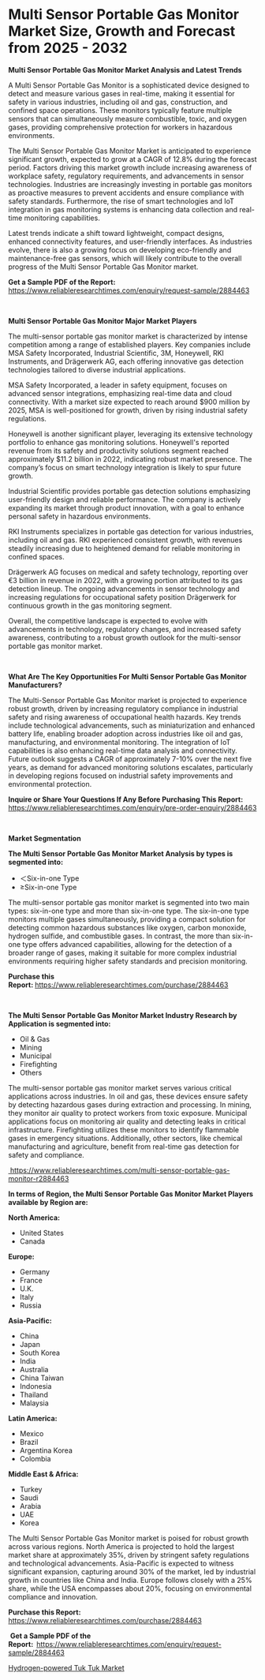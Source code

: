 <p><h1>Multi Sensor Portable Gas Monitor Market Size, Growth and Forecast from 2025 - 2032</h1></p><p><strong>Multi Sensor Portable Gas Monitor Market Analysis and Latest Trends</strong></p>
<p><p>A Multi Sensor Portable Gas Monitor is a sophisticated device designed to detect and measure various gases in real-time, making it essential for safety in various industries, including oil and gas, construction, and confined space operations. These monitors typically feature multiple sensors that can simultaneously measure combustible, toxic, and oxygen gases, providing comprehensive protection for workers in hazardous environments.</p><p>The Multi Sensor Portable Gas Monitor Market is anticipated to experience significant growth, expected to grow at a CAGR of 12.8% during the forecast period. Factors driving this market growth include increasing awareness of workplace safety, regulatory requirements, and advancements in sensor technologies. Industries are increasingly investing in portable gas monitors as proactive measures to prevent accidents and ensure compliance with safety standards. Furthermore, the rise of smart technologies and IoT integration in gas monitoring systems is enhancing data collection and real-time monitoring capabilities.</p><p>Latest trends indicate a shift toward lightweight, compact designs, enhanced connectivity features, and user-friendly interfaces. As industries evolve, there is also a growing focus on developing eco-friendly and maintenance-free gas sensors, which will likely contribute to the overall progress of the Multi Sensor Portable Gas Monitor market.</p></p>
<p><strong>Get a Sample PDF of the Report:&nbsp;</strong> <a href="https://www.reliableresearchtimes.com/enquiry/request-sample/2884463?utm_campaign=2638&utm_medium=2&utm_source=Github&utm_content=ia&utm_term=13032025&utm_id=multi-sensor-portable-gas-monitor">https://www.reliableresearchtimes.com/enquiry/request-sample/2884463</a></p>
<p>&nbsp;</p>
<p><strong>Multi Sensor Portable Gas Monitor Major Market Players</strong></p>
<p><p>The multi-sensor portable gas monitor market is characterized by intense competition among a range of established players. Key companies include MSA Safety Incorporated, Industrial Scientific, 3M, Honeywell, RKI Instruments, and Drägerwerk AG, each offering innovative gas detection technologies tailored to diverse industrial applications.</p><p>MSA Safety Incorporated, a leader in safety equipment, focuses on advanced sensor integrations, emphasizing real-time data and cloud connectivity. With a market size expected to reach around $900 million by 2025, MSA is well-positioned for growth, driven by rising industrial safety regulations.</p><p>Honeywell is another significant player, leveraging its extensive technology portfolio to enhance gas monitoring solutions. Honeywell's reported revenue from its safety and productivity solutions segment reached approximately $11.2 billion in 2022, indicating robust market presence. The company’s focus on smart technology integration is likely to spur future growth.</p><p>Industrial Scientific provides portable gas detection solutions emphasizing user-friendly design and reliable performance. The company is actively expanding its market through product innovation, with a goal to enhance personal safety in hazardous environments.</p><p>RKI Instruments specializes in portable gas detection for various industries, including oil and gas. RKI experienced consistent growth, with revenues steadily increasing due to heightened demand for reliable monitoring in confined spaces.</p><p>Drägerwerk AG focuses on medical and safety technology, reporting over €3 billion in revenue in 2022, with a growing portion attributed to its gas detection lineup. The ongoing advancements in sensor technology and increasing regulations for occupational safety position Drägerwerk for continuous growth in the gas monitoring segment.</p><p>Overall, the competitive landscape is expected to evolve with advancements in technology, regulatory changes, and increased safety awareness, contributing to a robust growth outlook for the multi-sensor portable gas monitor market.</p></p>
<p>&nbsp;</p>
<p><strong>What Are The Key Opportunities For Multi Sensor Portable Gas Monitor Manufacturers?</strong></p>
<p><p>The Multi-Sensor Portable Gas Monitor market is projected to experience robust growth, driven by increasing regulatory compliance in industrial safety and rising awareness of occupational health hazards. Key trends include technological advancements, such as miniaturization and enhanced battery life, enabling broader adoption across industries like oil and gas, manufacturing, and environmental monitoring. The integration of IoT capabilities is also enhancing real-time data analysis and connectivity. Future outlook suggests a CAGR of approximately 7-10% over the next five years, as demand for advanced monitoring solutions escalates, particularly in developing regions focused on industrial safety improvements and environmental protection.</p></p>
<p><strong>Inquire or Share Your Questions If Any Before Purchasing This Report:</strong> <a href="https://www.reliableresearchtimes.com/enquiry/pre-order-enquiry/2884463?utm_campaign=2638&utm_medium=2&utm_source=Github&utm_content=ia&utm_term=13032025&utm_id=multi-sensor-portable-gas-monitor">https://www.reliableresearchtimes.com/enquiry/pre-order-enquiry/2884463</a></p>
<p>&nbsp;</p>
<p><strong>Market Segmentation</strong></p>
<p><strong>The Multi Sensor Portable Gas Monitor Market Analysis by types is segmented into:</strong></p>
<p><ul><li>＜Six-in-one Type</li><li>≥Six-in-one Type</li></ul></p>
<p><p>The multi-sensor portable gas monitor market is segmented into two main types: six-in-one type and more than six-in-one type. The six-in-one type monitors multiple gases simultaneously, providing a compact solution for detecting common hazardous substances like oxygen, carbon monoxide, hydrogen sulfide, and combustible gases. In contrast, the more than six-in-one type offers advanced capabilities, allowing for the detection of a broader range of gases, making it suitable for more complex industrial environments requiring higher safety standards and precision monitoring.</p></p>
<p><strong>Purchase this Report:&nbsp;</strong><a href="https://www.reliableresearchtimes.com/purchase/2884463?utm_campaign=2638&utm_medium=2&utm_source=Github&utm_content=ia&utm_term=13032025&utm_id=multi-sensor-portable-gas-monitor">https://www.reliableresearchtimes.com/purchase/2884463</a></p>
<p>&nbsp;</p>
<p><strong>The Multi Sensor Portable Gas Monitor Market Industry Research by Application is segmented into:</strong></p>
<p><ul><li>Oil & Gas</li><li>Mining</li><li>Municipal</li><li>Firefighting</li><li>Others</li></ul></p>
<p><p>The multi-sensor portable gas monitor market serves various critical applications across industries. In oil and gas, these devices ensure safety by detecting hazardous gases during extraction and processing. In mining, they monitor air quality to protect workers from toxic exposure. Municipal applications focus on monitoring air quality and detecting leaks in critical infrastructure. Firefighting utilizes these monitors to identify flammable gases in emergency situations. Additionally, other sectors, like chemical manufacturing and agriculture, benefit from real-time gas detection for safety and compliance.</p></p>
<p><a href="https://www.reliableresearchtimes.com/multi-sensor-portable-gas-monitor-r2884463?utm_campaign=2638&utm_medium=2&utm_source=Github&utm_content=ia&utm_term=13032025&utm_id=multi-sensor-portable-gas-monitor">&nbsp;https://www.reliableresearchtimes.com/multi-sensor-portable-gas-monitor-r2884463</a></p>
<p><strong>In terms of Region, the Multi Sensor Portable Gas Monitor Market Players available by Region are:</strong></p>
<p>
    <p> <strong> North America: </strong>
        <ul>
            <li>United States</li>
            <li>Canada</li>
        </ul>
        </p> 
    <p> <strong> Europe: </strong>
        <ul>
            <li>Germany</li>
            <li>France</li>
            <li>U.K.</li>
            <li>Italy</li>
            <li>Russia</li>
        </ul>
        </p> 
    <p> <strong> Asia-Pacific: </strong>
        <ul>
            <li>China</li>
            <li>Japan</li>
            <li>South Korea</li>
            <li>India</li>
            <li>Australia</li>
            <li>China Taiwan</li>
            <li>Indonesia</li>
            <li>Thailand</li>
            <li>Malaysia</li>
        </ul>
        </p> 
    <p> <strong> Latin America: </strong>
        <ul>
            <li>Mexico</li>
            <li>Brazil</li>
            <li>Argentina Korea</li>
            <li>Colombia</li>
        </ul>
        </p> 
    <p> <strong> Middle East & Africa: </strong>
        <ul>
            <li>Turkey</li>
            <li>Saudi</li>
            <li>Arabia</li>
            <li>UAE</li>
            <li>Korea</li>
        </ul>
    </p>
    </p>
<p><p>The Multi Sensor Portable Gas Monitor market is poised for robust growth across various regions. North America is projected to hold the largest market share at approximately 35%, driven by stringent safety regulations and technological advancements. Asia-Pacific is expected to witness significant expansion, capturing around 30% of the market, led by industrial growth in countries like China and India. Europe follows closely with a 25% share, while the USA encompasses about 20%, focusing on environmental compliance and innovation.</p></p>
<p><strong>Purchase this Report: </strong><a href="https://www.reliableresearchtimes.com/purchase/2884463?utm_campaign=2638&utm_medium=2&utm_source=Github&utm_content=ia&utm_term=13032025&utm_id=multi-sensor-portable-gas-monitor">https://www.reliableresearchtimes.com/purchase/2884463</a></p>
<p>&nbsp;<strong>Get a Sample PDF of the Report:&nbsp;&nbsp;</strong><a href="https://www.reliableresearchtimes.com/enquiry/request-sample/2884463?utm_campaign=2638&utm_medium=2&utm_source=Github&utm_content=ia&utm_term=13032025&utm_id=multi-sensor-portable-gas-monitor">https://www.reliableresearchtimes.com/enquiry/request-sample/2884463</a></p>
<p><strong></strong></p>
<p><p><a href="https://github.com/barnickclara79/Market-Research-Report-List-1/blob/main/hydrogen-powered-tuk-tuk-market.md?utm_campaign=2638&utm_medium=2&utm_source=Github&utm_content=ia&utm_term=13032025&utm_id=multi-sensor-portable-gas-monitor">Hydrogen-powered Tuk Tuk Market</a></p></p>